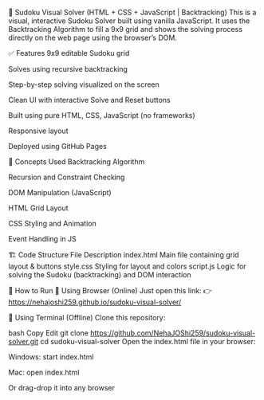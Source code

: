 🧩 Sudoku Visual Solver (HTML + CSS + JavaScript | Backtracking)
This is a visual, interactive Sudoku Solver built using vanilla JavaScript. It uses the Backtracking Algorithm to fill a 9x9 grid and shows the solving process directly on the web page using the browser’s DOM.

✅ Features
9x9 editable Sudoku grid

Solves using recursive backtracking

Step-by-step solving visualized on the screen

Clean UI with interactive Solve and Reset buttons

Built using pure HTML, CSS, JavaScript (no frameworks)

Responsive layout

Deployed using GitHub Pages

🧠 Concepts Used
Backtracking Algorithm

Recursion and Constraint Checking

DOM Manipulation (JavaScript)

HTML Grid Layout

CSS Styling and Animation

Event Handling in JS

🏗️ Code Structure
File	Description
index.html	Main file containing grid layout & buttons
style.css	Styling for layout and colors
script.js	Logic for solving the Sudoku (backtracking) and DOM interaction

🔧 How to Run
🔹 Using Browser (Online)
Just open this link:
👉 https://nehajoshi259.github.io/sudoku-visual-solver/

🔹 Using Terminal (Offline)
Clone this repository:

bash
Copy
Edit
git clone https://github.com/NehaJOShi259/sudoku-visual-solver.git
cd sudoku-visual-solver
Open the index.html file in your browser:

Windows: start index.html

Mac: open index.html

Or drag-drop it into any browser
